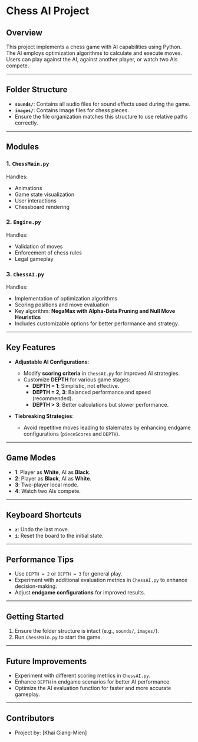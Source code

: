 # Chess AI Project

## Overview
This project implements a chess game with AI capabilities using Python. The AI employs optimization algorithms to calculate and execute moves. Users can play against the AI, against another player, or watch two AIs compete.

---

## Folder Structure
- **`sounds/`**: Contains all audio files for sound effects used during the game.
- **`images/`**: Contains image files for chess pieces.
- Ensure the file organization matches this structure to use relative paths correctly.

---

## Modules
### 1. `ChessMain.py`
Handles:
- Animations
- Game state visualization
- User interactions
- Chessboard rendering

### 2. `Engine.py`
Handles:
- Validation of moves
- Enforcement of chess rules
- Legal gameplay

### 3. `ChessAI.py`
Handles:
- Implementation of optimization algorithms
- Scoring positions and move evaluation
- Key algorithm: **NegaMax with Alpha-Beta Pruning and Null Move Heuristics**
- Includes customizable options for better performance and strategy.

---

## Key Features
- **Adjustable AI Configurations**:
  - Modify **scoring criteria** in `ChessAI.py` for improved AI strategies.
  - Customize **DEPTH** for various game stages:
    - **DEPTH = 1**: Simplistic, not effective.
    - **DEPTH = 2, 3**: Balanced performance and speed (recommended).
    - **DEPTH > 3**: Better calculations but slower performance.

- **Tiebreaking Strategies**:
  - Avoid repetitive moves leading to stalemates by enhancing endgame configurations (`pieceScores` and `DEPTH`).

---

## Game Modes
- **1**: Player as **White**, AI as **Black**.
- **2**: Player as **Black**, AI as **White**.
- **3**: Two-player local mode.
- **4**: Watch two AIs compete.

---

## Keyboard Shortcuts
- **`z`**: Undo the last move.
- **`i`**: Reset the board to the initial state.

---

## Performance Tips
- Use `DEPTH = 2` or `DEPTH = 3` for general play.
- Experiment with additional evaluation metrics in `ChessAI.py` to enhance decision-making.
- Adjust **endgame configurations** for improved results.

---

## Getting Started
1. Ensure the folder structure is intact (e.g., `sounds/`, `images/`).
2. Run `ChessMain.py` to start the game.

---

## Future Improvements
- Experiment with different scoring metrics in `ChessAI.py`.
- Enhance `DEPTH` in endgame scenarios for better AI performance.
- Optimize the AI evaluation function for faster and more accurate gameplay.

---

## Contributors
- Project by: [Khai Giang-Mien]

